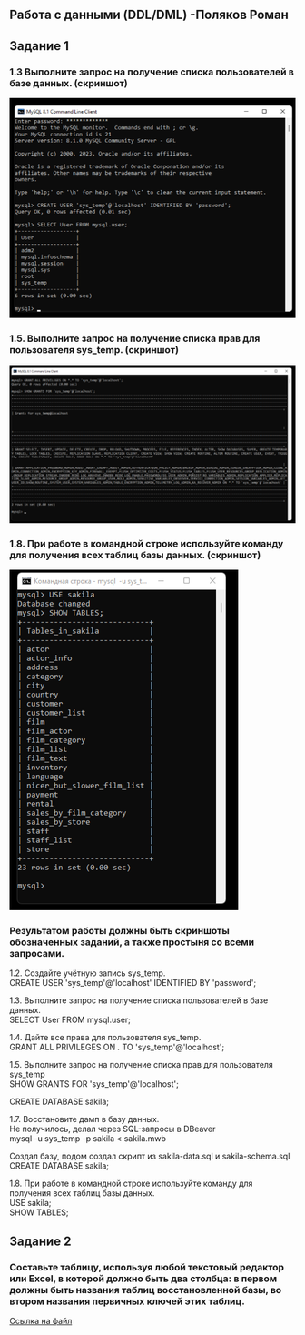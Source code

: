 ## Работа с данными (DDL/DML) -Поляков Роман
## Задание 1 
### 1.3 Выполните запрос на получение списка пользователей в базе данных. (скриншот)
![Ссылка 1](https://github.com/bag2000/netology-sql-ddl-dml/blob/main/1.3.png)
### 1.5. Выполните запрос на получение списка прав для пользователя sys_temp. (скриншот)
![Ссылка 2](https://github.com/bag2000/netology-sql-ddl-dml/blob/main/1.5.png)
### 1.8. При работе в командной строке используйте команду для получения всех таблиц базы данных. (скриншот)
![Ссылка 3](https://github.com/bag2000/netology-sql-ddl-dml/blob/main/1.8.png)
  
### Результатом работы должны быть скриншоты обозначенных заданий, а также простыня со всеми запросами.
1.2. Создайте учётную запись sys_temp.  
CREATE USER 'sys_temp'@'localhost' IDENTIFIED BY 'password';  
  
1.3. Выполните запрос на получение списка пользователей в базе данных.  
SELECT User FROM mysql.user;  
  
1.4. Дайте все права для пользователя sys_temp.  
GRANT ALL PRIVILEGES ON *.* TO 'sys_temp'@'localhost';  
  
1.5. Выполните запрос на получение списка прав для пользователя sys_temp  
SHOW GRANTS FOR 'sys_temp'@'localhost';  
  
CREATE DATABASE sakila;  
  
1.7. Восстановите дамп в базу данных.  
Не получилось, делал через SQL-запросы в DBeaver  
mysql -u sys_temp -p sakila < sakila.mwb  
  
Создал базу, подом создал скрипт из sakila-data.sql и sakila-schema.sql  
CREATE DATABASE sakila;  
  
1.8. При работе в командной строке используйте команду для получения всех таблиц базы данных.  
USE sakila;  
SHOW TABLES;  
## Задание 2
### Составьте таблицу, используя любой текстовый редактор или Excel, в которой должно быть два столбца: в первом должны быть названия таблиц восстановленной базы, во втором названия первичных ключей этих таблиц.
[Ссылка на файл](https://github.com/bag2000/netology-sql-ddl-dml/blob/main/Задание%202.txt)
